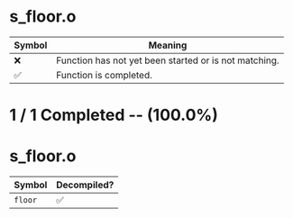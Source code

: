 # s_floor.o
| Symbol | Meaning 
| ------------- | ------------- 
| :x: | Function has not yet been started or is not matching. 
| :white_check_mark: | Function is completed. 


# 1 / 1 Completed -- (100.0%)
# s_floor.o
| Symbol | Decompiled? |
| ------------- | ------------- |
| `floor` | :white_check_mark: |
